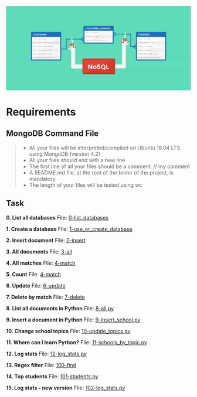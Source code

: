 ﻿![](img-readme.png)


# Requirements

## MongoDB Command File

> - All your files will be interpreted/compiled on Ubuntu 18.04 LTS using MongoDB (version 4.2)
> - All your files should end with a new line
> - The first line of all your files should be a comment: // my comment
> - A README.md file, at the root of the folder of the project, is mandatory
> - The length of your files will be tested using wc

## Task

**0. List all databases**
File: [0-list_databases](0-list_databases/)

**1. Create a database**
File: [1-use_or_create_database](1-use_or_create_database/)

**2. Insert document**
File: [2-insert](2-insert/)

**3. All documents**
File: [3-all](3-all/)

**4. All matches**
File: [4-match](4-match/)

**5. Count**
File: [4-match](4-match/)

**6. Update**
File: [6-update](6-update/)

**7. Delete by match**
File: [7-delete](7-delete/)

**8. List all documents in Python**
File: [8-all.py](8-all.py/)

**9. Insert a document in Python**
File: [9-insert_school.py](9-insert_school.py/)

**10. Change school topics**
File: [10-update_topics.py](10-update_topics.py/)

**11. Where can I learn Python?**
File: [11-schools_by_topic.py](11-schools_by_topic.py/)

**12. Log stats**
File: [12-log_stats.py](12-log_stats.py/)

**13. Regex filter**
File: [100-find](100-find/)

**14. Top students**
File: [101-students.py](101-students.py/)

**15. Log stats - new version**
File: [102-log_stats.py](102-log_stats.py/)